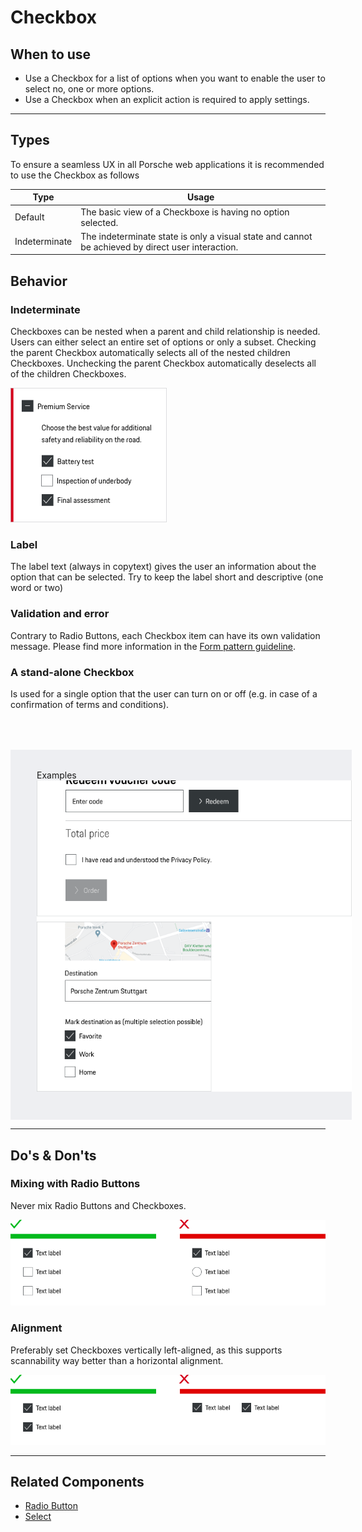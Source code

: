 # Checkbox

<TableOfContents></TableOfContents>

## When to use

- Use a Checkbox for a list of options when you want to enable the user to select no, one or more options.
- Use a Checkbox when an explicit action is required to apply settings.

---

## Types

To ensure a seamless UX in all Porsche web applications it is recommended to use the Checkbox as follows

| Type          | Usage                                                                                             |
| ------------- | ------------------------------------------------------------------------------------------------- |
| Default       | The basic view of a Checkboxe is having no option selected.                                       |
| Indeterminate | The indeterminate state is only a visual state and cannot be achieved by direct user interaction. |

## Behavior

### Indeterminate

Checkboxes can be nested when a parent and child relationship is needed. Users can either select an entire set of
options or only a subset. Checking the parent Checkbox automatically selects all of the nested children Checkboxes.
Unchecking the parent Checkbox automatically deselects all of the children Checkboxes.

![Example of indeterminate checkbox](./assets/checkbox-indeterminate.png)

### Label

The label text (always in copytext) gives the user an information about the option that can be selected. Try to keep the
label short and descriptive (one word or two)

### Validation and error

Contrary to Radio Buttons, each Checkbox item can have its own validation message. Please find more information in the
[Form pattern guideline](patterns/forms).

### A stand-alone Checkbox

Is used for a single option that the user can turn on or off (e.g. in case of a confirmation of terms and conditions).

<div style="background:#EEEFF2; width:100%; margin-top: 64px; padding-top: 32px; padding-left: 42px; padding-bottom: 42px;">
    <p-heading variant="heading-3" tag="h3" style="margin-bottom: 24px;">Examples</p-heading>
    <img src="./assets/checkbox-examples.png" alt="Examples" />
</div>

---

## Do's & Don'ts

### Mixing with Radio Buttons

Never mix Radio Buttons and Checkboxes.

![Don't mix Checkboxes and Radio Buttons](./assets/checkbox-dont-mix.png)

### Alignment

Preferably set Checkboxes vertically left-aligned, as this supports scannability way better than a horizontal alignment.

![Don't set checkboxes horizontaly](./assets/checkbox-dont-alignment.png)

---

## Related Components

- [Radio Button](components/radio-button)
- [Select](components/select)
